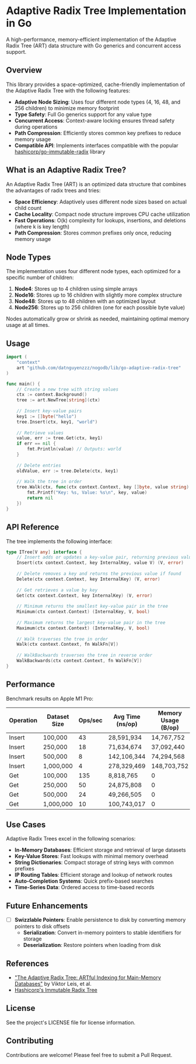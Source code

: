 # Adaptive Radix Tree Implementation in Go

A high-performance, memory-efficient implementation of the Adaptive Radix Tree (ART) data structure with Go generics and concurrent access support.

## Overview

This library provides a space-optimized, cache-friendly implementation of the Adaptive Radix Tree with the following features:

- **Adaptive Node Sizing**: Uses four different node types (4, 16, 48, and 256 children) to minimize memory footprint
- **Type Safety**: Full Go generics support for any value type
- **Concurrent Access**: Context-aware locking ensures thread safety during operations
- **Path Compression**: Efficiently stores common key prefixes to reduce memory usage
- **Compatible API**: Implements interfaces compatible with the popular [hashicorp/go-immutable-radix](https://github.com/hashicorp/go-immutable-radix) library

## What is an Adaptive Radix Tree?

An Adaptive Radix Tree (ART) is an optimized data structure that combines the advantages of radix trees and tries:

- **Space Efficiency**: Adaptively uses different node sizes based on actual child count
- **Cache Locality**: Compact node structure improves CPU cache utilization
- **Fast Operations**: O(k) complexity for lookups, insertions, and deletions (where k is key length)
- **Path Compression**: Stores common prefixes only once, reducing memory usage

## Node Types

The implementation uses four different node types, each optimized for a specific number of children:

1. **Node4**: Stores up to 4 children using simple arrays
2. **Node16**: Stores up to 16 children with slightly more complex structure
3. **Node48**: Stores up to 48 children with an optimized layout
4. **Node256**: Stores up to 256 children (one for each possible byte value)

Nodes automatically grow or shrink as needed, maintaining optimal memory usage at all times.

## Usage

```go
import (
    "context"
    art "github.com/datnguyenzzz/nogodb/lib/go-adaptive-radix-tree"
)

func main() {
    // Create a new tree with string values
    ctx := context.Background()
    tree := art.NewTree[string](ctx)
    
    // Insert key-value pairs
    key1 := []byte("hello")
    tree.Insert(ctx, key1, "world")
    
    // Retrieve values
    value, err := tree.Get(ctx, key1)
    if err == nil {
        fmt.Println(value) // Outputs: world
    }
    
    // Delete entries
    oldValue, err := tree.Delete(ctx, key1)
    
    // Walk the tree in order
    tree.Walk(ctx, func(ctx context.Context, key []byte, value string) error {
        fmt.Printf("Key: %s, Value: %s\n", key, value)
        return nil
    })
}
```

## API Reference

The tree implements the following interface:

```go
type ITree[V any] interface {
    // Insert adds or updates a key-value pair, returning previous value if any
    Insert(ctx context.Context, key InternalKey, value V) (V, error)
    
    // Delete removes a key and returns the previous value if found
    Delete(ctx context.Context, key InternalKey) (V, error)
    
    // Get retrieves a value by key
    Get(ctx context.Context, key InternalKey) (V, error)
    
    // Minimum returns the smallest key-value pair in the tree
    Minimum(ctx context.Context) (InternalKey, V, bool)
    
    // Maximum returns the largest key-value pair in the tree
    Maximum(ctx context.Context) (InternalKey, V, bool)
    
    // Walk traverses the tree in order
    Walk(ctx context.Context, fn WalkFn[V])
    
    // WalkBackwards traverses the tree in reverse order
    WalkBackwards(ctx context.Context, fn WalkFn[V])
}
```

## Performance

Benchmark results on Apple M1 Pro:

| Operation | Dataset Size | Ops/sec | Avg Time (ns/op) | Memory Usage (B/op) |
|-----------|--------------|---------|-----------------|-------------------|
| Insert    | 100,000      | 43      | 28,591,934      | 14,767,752        |
| Insert    | 250,000      | 18      | 71,634,674      | 37,092,440        |
| Insert    | 500,000      | 8       | 142,106,344     | 74,294,568        |
| Insert    | 1,000,000    | 4       | 278,329,469     | 148,703,752       |
| Get       | 100,000      | 135     | 8,818,765       | 0                 |
| Get       | 250,000      | 50      | 24,875,808      | 0                 |
| Get       | 500,000      | 24      | 49,266,505      | 0                 |
| Get       | 1,000,000    | 10      | 100,743,017     | 0                 |

## Use Cases

Adaptive Radix Trees excel in the following scenarios:

- **In-Memory Databases**: Efficient storage and retrieval of large datasets
- **Key-Value Stores**: Fast lookups with minimal memory overhead
- **String Dictionaries**: Compact storage of string keys with common prefixes
- **IP Routing Tables**: Efficient storage and lookup of network routes
- **Auto-Completion Systems**: Quick prefix-based searches
- **Time-Series Data**: Ordered access to time-based records

## Future Enhancements

- [ ] **Swizzlable Pointers**: Enable persistence to disk by converting memory pointers to disk offsets
  - **Serialization**: Convert in-memory pointers to stable identifiers for storage
  - **Deserialization**: Restore pointers when loading from disk

## References

- ["The Adaptive Radix Tree: ARTful Indexing for Main-Memory Databases"](https://db.in.tum.de/~leis/papers/ART.pdf) by Viktor Leis, et al.
- [Hashicorp's Immutable Radix Tree](https://github.com/hashicorp/go-immutable-radix)

## License

See the project's LICENSE file for license information.

## Contributing

Contributions are welcome! Please feel free to submit a Pull Request.